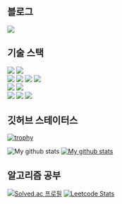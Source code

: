 ## 블로그
<a href="https://hoon1999.github.io/" target="_blank"><img src="https://img.shields.io/badge/Github%20Blog-121013?style=for-the-badge&logo=github&logoColor=white"/></a>

## 기술 스택
<div>
<img src="https://img.shields.io/badge/C-A8B9CC?style=for-the-badge&logo=c&logoColor=white"/>
<img src="https://img.shields.io/badge/C++-00599C?style=for-the-badge&logo=cplusplus&logoColor=white"/>
<br>
<img src="https://img.shields.io/badge/Java-FF7900?style=for-the-badge&logo=java&logoColor=white"/>
<img src="https://img.shields.io/badge/Spring-6DB33F?style=for-the-badge&logo=spring&logoColor=white"/>
<img src="https://img.shields.io/badge/github%20actions-%232671E5?style=for-the-badge&logo=githubactions&logoColor=white"/>
<img src="https://img.shields.io/badge/AWS-%23FF9900?style=for-the-badge&logo=amazon-aws&logoColor=white"/>

<br>
<img src="https://img.shields.io/badge/MySQL-4479A1?style=for-the-badge&logo=mysql&logoColor=white"/>
<img src="https://img.shields.io/badge/ORACLE-F80000?style=for-the-badge&logo=oracle&logoColor=white"/>
<br>
<img src="https://img.shields.io/badge/HTML-E34F26?style=for-the-badge&logo=html5&logoColor=white"/>
<img src="https://img.shields.io/badge/CSS-663399?style=for-the-badge&logo=css&logoColor=white"/>
<img src="https://img.shields.io/badge/javascript-%23323330?style=for-the-badge&logo=javascript&logoColor=%23F7DF1E"/>
</div>

## 깃허브 스테이터스 
[![trophy](https://github-profile-trophy.vercel.app/?username=Hoon1999&row=1&column=5)](https://github.com/ryo-ma/github-profile-trophy)<br>

![My github stats](https://github-readme-stats.vercel.app/api?username=Hoon1999&show_icons=true)
[![My github stats](https://github-readme-stats.vercel.app/api/top-langs/?username=Hoon1999&show_icons=true&hide_border=true&title_color=004386&icon_color=004386&layout=compact)](https://github.com/Hoon1999)

## 알고리즘 공부
[![Solved.ac 프로필](http://mazassumnida.wtf/api/v2/generate_badge?boj=kjhoon44)](https://solved.ac/kjhoon44)
[![Leetcode Stats](https://leetcard.jacoblin.cool/kjhoon44)](https://leetcode.com/kjhoon44)
